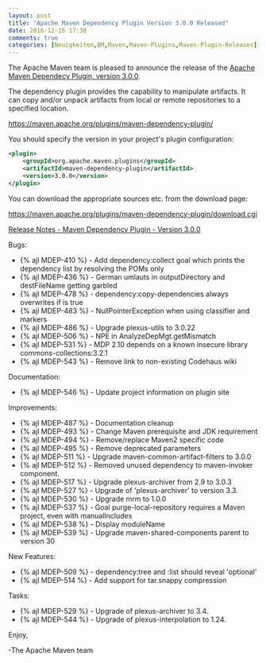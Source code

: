 ```yaml
---
layout: post
title: "Apache Maven Dependency Plugin Version 3.0.0 Released"
date: 2016-12-16 17:30
comments: true
categories: [Neuigkeiten,BM,Maven,Maven-Plugins,Maven-Plugin-Releases]
---
```

The Apache Maven team is pleased to announce the release of the 
[Apache Maven Dependecy Plugin, version 3.0.0](https://maven.apache.org/plugins/maven-dependency-plugin/).

The dependency plugin provides the capability to manipulate artifacts. It
can copy and/or unpack artifacts from local or remote repositories to a
specified location.

https://maven.apache.org/plugins/maven-dependency-plugin/

You should specify the version in your project's plugin configuration:

``` xml
<plugin>
    <groupId>org.apache.maven.plugins</groupId>
    <artifactId>maven-dependency-plugin</artifactId>
    <version>3.0.0</version>
</plugin>
``` 

You can download the appropriate sources etc. from the download page:

https://maven.apache.org/plugins/maven-dependency-plugin/download.cgi


<!-- more -->

[Release Notes - Maven Dependency Plugin - Version 3.0.0](https://issues.apache.org/jira/secure/ReleaseNote.jspa?projectId=12317227&version=12330458)

Bugs:

 * {% ajl MDEP-410 %} - Add dependency:collect goal which prints the dependency list by resolving the POMs only
 * {% ajl MDEP-436 %} - German umlauts in outputDirectory and destFileName getting garbled
 * {% ajl MDEP-478 %} - dependency:copy-dependencies always overwrites if <prependGroupId> is true
 * {% ajl MDEP-483 %} - NullPointerException when using classifier and markers
 * {% ajl MDEP-486 %} - Upgrade plexus-utils to 3.0.22
 * {% ajl MDEP-506 %} - NPE in AnalyzeDepMgt.getMismatch
 * {% ajl MDEP-531 %} - MDP 2.10 depends on a known insecure library commons-collections:3.2.1
 * {% ajl MDEP-543 %} - Remove link to non-existing Codehaus wiki

Documentation:

 * {% ajl MDEP-546 %} - Update project information on plugin site

Improvements:

 * {% ajl MDEP-487 %} - Documentation cleanup
 * {% ajl MDEP-493 %} - Change Maven prerequisite and JDK requirement
 * {% ajl MDEP-494 %} - Remove/replace Maven2 specific code
 * {% ajl MDEP-495 %} - Remove deprecated parameters
 * {% ajl MDEP-511 %} - Upgrade maven-common-artifact-filters to 3.0.0
 * {% ajl MDEP-512 %} - Removed unused dependency to maven-invoker component.
 * {% ajl MDEP-517 %} - Upgrade plexus-archiver from 2.9 to 3.0.3
 * {% ajl MDEP-527 %} - Upgrade of 'plexus-archiver' to version 3.3.
 * {% ajl MDEP-530 %} - Upgrade mrm to 1.0.0
 * {% ajl MDEP-537 %} - Goal purge-local-repository requires a Maven project, even with manualIncludes
 * {% ajl MDEP-538 %} - Display moduleName
 * {% ajl MDEP-539 %} - Upgrade maven-shared-components parent to version 30

New Features:

 * {% ajl MDEP-509 %} - dependency:tree and :list should reveal 'optional'
 * {% ajl MDEP-514 %} - Add support for tar.snappy compression

Tasks:

 * {% ajl MDEP-529 %} - Upgrade of plexus-archiver to 3.4.
 * {% ajl MDEP-544 %} - Upgrade of plexus-interpolation to 1.24.

Enjoy,

-The Apache Maven team
